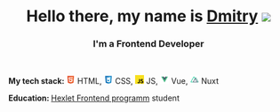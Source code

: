 <h1 align="center">Hello there, my name is <a href="https://t.me/dm_ezhov" target="_blank">Dmitry</a> 
<img src="https://github.com/blackcater/blackcater/raw/main/images/Hi.gif" height="32"/></h1>
<h3 align="center">I'm a Frontend Developer</h3>
<br/>
<p><strong>My tech stack: </strong><img src="/images/html-5-icon.svg" alt="icon" width="16" height="16"> HTML, <img src="/images/css-3-icon.svg" alt="icon" width="16" height="16"> CSS, <img src="/images/javascript-icon.svg" alt="icon" width="16" height="16"> JS, <img src="/images/vue-icon.svg" alt="icon" width="16" height="16"> Vue, <img src="/images/nuxt-icon.svg" alt="icon" width="16" height="16"> Nuxt </p>
<p><strong>Education: </strong><a href="https://ru.hexlet.io/programs/frontend" target="_blank">Hexlet Frontend programm</a> student</p>







